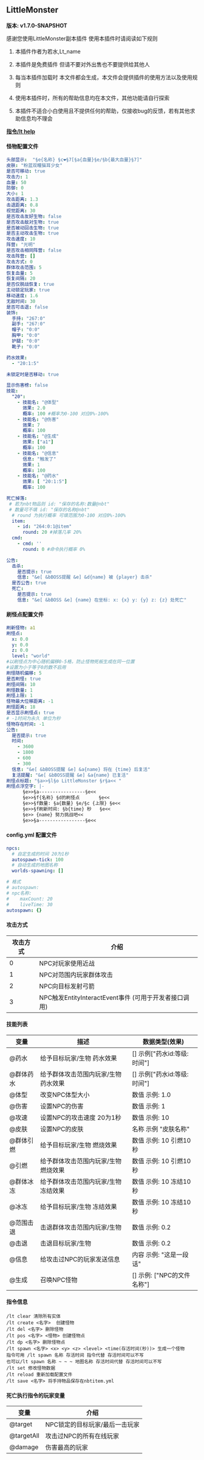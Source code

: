 ## LittleMonster

**版本: v1.7.0-SNAPSHOT**

感谢您使用LittleMonster副本插件 使用本插件时请阅读如下规则
1. 本插件作者为若水,Lt_name

2. 本插件是免费插件 但请不要对外出售也不要提供给其他人

3. 每当本插件加载时 本文件都会生成，本文件会提供插件的使用方法以及使用规则

4. 使用本插件时，所有的帮助信息均在本文件，其他功能请自行探索

5. 本插件不适合小白使用且不提供任何的帮助，仅接收bug的反馈，若有其他求助信息均不理会

   

**<u>指令/lt help</u>** 

#### 怪物配置文件

```yaml
头部显示:  "§e{名称} §c❤§7[§a{血量}§e/§b{最大血量}§7]"
皮肤: "粉蓝双瞳猫耳少女"
是否可移动: true
攻击力: 1
血量: 50
防御: 0
大小: 1
攻击距离: 1.3
击退距离: 0.8
视觉距离: 30
是否攻击友好生物: false
是否攻击敌对生物: true
是否被动回击生物: true
是否主动攻击生物: true
攻击速度: 10
阵营: "光明"
是否攻击相同阵营: false
攻击阵营: []
攻击方式: 0
群体攻击范围: 5
恢复血量: 5
恢复间隔: 20
是否仅脱战恢复: true
主动锁定玩家: true
移动速度: 1.6
无敌时间: 30
是否可击退: false
装饰:
  手持: "267:0"
  副手: "267:0"
  帽子: "0:0"
  胸甲: "0:0"
  护腿: "0:0"
  靴子: "0:0"

药水效果:
  - "20:1:5"

未锁定时是否移动: true

显示伤害榜: false
技能:
  "20":
    - 技能名: "@体型"
      效果: 2.0
      概率: 100 #概率为0-100 对应0%-100%
    - 技能名: "@伤害"
      效果: 7
      概率: 100
    - 技能名: "@生成"
      效果: ["a1"]
      概率: 100
    - 技能名: "@信息"
      信息: "触发了"
      效果: 1
      概率: 100
    - 技能名: "@药水"
      效果: [ "20:1:5"]
      概率: 100

死亡掉落:
 # 若为nbt物品则 id: "保存的名称:数量@nbt"
 # 数量可不填 id: "保存的名称@nbt"
  # round 为执行概率 可填范围为0-100 对应0%-100%
  item:
    - id: "264:0:1@item"
      round: 20 #掉落几率 20%
  cmd:
    - cmd: ''
      round: 0 #命令执行概率 0%

公告:
  击杀:
    是否提示: true
    信息: "&e[ &bBOSS提醒 &e] &d{name} 被 {player} 击杀"
  是否公告: true
  死亡:
    是否提示: true
    信息: "&e[ &bBOSS &e] {name} 在坐标: x: {x} y: {y} z: {z} 处死亡"


```
#### 刷怪点配置文件

```yaml
刷新怪物: a1
刷怪点:
  x: 0.0
  y: 0.0
  z: 0.0
  level: "world"
#以刷怪点为中心随机偏移0-5格，防止怪物死板生成在同一位置
#设置为小于等于0的数不启用
刷怪随机偏移: 5
是否刷怪: true
刷怪间隔: 10
刷怪数量: 1
刷怪上限: 1
怪物最大位移距离: -1
刷怪距离: 18
是否显示刷怪点: true
# -1时间为永久 单位为秒
怪物存在时间: -1
公告:
  是否提示: true
  时间:
    - 3600
    - 1800
    - 600
    - 300
  信息: "&e[ &bBOSS提醒 &e] &a{name} 将在 {time} 后复活"
  复活提醒: "&e[ &bBOSS提醒 &e] &a{name} 已复活"
刷怪点标题: "§a>>§l§o LittleMonster §r§a<< "
刷怪点浮空字: |-
      §e>>§a-----------------§e<<
      §e>>§f{名称} §d的刷怪点       §e<<
      §e>>§f数量: §a{数量} §e/§c {上限} §e<<
      §e>>§f刷新时间: §b{time} 秒   §e<<
      §e>> {name} 努力挑战吧<<
      §e>>§a-----------------§e<<

```
#### config.yml 配置文件
```yaml
npcs:
  # 自定生成的时间 20为1秒
  autospawn-tick: 100
  # 自动生成的地图名称
  worlds-spawning: []

# 格式
# autospawn:
# npc名称:
#    maxCount: 20
#    liveTime: 30
autospawn: {}
```

#### 攻击方式

| 攻击方式 | 介绍                                      |
|------|-----------------------------------------|
| 0    | NPC对玩家使用近战                              |
| 1    | NPC对范围内玩家群体攻击                           |
| 2    | NPC向目标发射弓箭                              |
| 3    | NPC触发EntityInteractEvent事件 (可用于开发者接口调用) |

#### 技能列表

| 变量    | 描述                  | 数据类型(效果)            |
|-------|---------------------|---------------------|
| @药水   | 给予目标玩家/生物 药水效果      | [] 示例["药水id:等级:时间"] |
| @群体药水 | 给予群体攻击范围内玩家/生物 药水效果 | [] 示例["药水id:等级:时间"] |
| @体型   | 改变NPC体型大小           | 数值 示例: 1.0          |
| @伤害   | 设置NPC的伤害            | 数值 示例: 1            |
| @攻速   | 设置NPC的攻击速度 20为1秒    | 数值 示例: 10           |
| @皮肤   | 设置NPC的皮肤            | 名称 示例  "皮肤名称"       |
| @群体引燃 | 给予目标玩家/生物 燃烧效果      | 数值 示例: 10 引燃10秒     |
| @引燃   | 给予群体攻击范围内玩家/生物 燃烧效果 | 数值 示例: 10 引燃10秒     |
| @群体冰冻 | 给予群体攻击范围内玩家/生物冻结效果  | 数值 示例: 10 冻结10秒     |
| @冰冻   | 给予目标玩家/生物 冻结效果      | 数值 示例: 10 冻结10秒     |
| @范围击退 | 击退群体攻击范围内玩家/生物      | 数值 示例: 0.2          |
| @击退   | 击退目标玩家/生物           | 数值 示例: 0.2          |
| @信息   | 给攻击过NPC的玩家发送信息      | 内容 示例: "这是一段话"      |
| @生成   | 召唤NPC怪物             | [] 示例: ["NPC的文件名称"] |

#### 指令信息

```
/lt clear 清除所有实体  
/lt create <名字>  创建怪物  
/lt del <名字> 删除怪物  
/lt pos <名字> <怪物> 创建怪物点  
/lt dp <名字> 删除怪物点  
/lt spawn <名字> <x> <y> <z> <level> <time(存活时间(秒))> 生成一个怪物  
指令可用 /lt spawn 名称 存活时间 指令代替 存活时间可以不写
也可以/lt spawn 名称 ~ ~ ~ 地图名称 存活时间代替 存活时间可以不写
/lt set 修改怪物数据  
/lt reload 重新加载配置文件  
/lt save <名字> 将手持物品保存在nbtitem.yml
```


#### 死亡执行指令的玩家变量

| 变量         | 介绍                |
|------------|-------------------|
| @target    | NPC锁定的目标玩家/最后一击玩家 |
| @targetAll | 攻击过NPC的所有在线玩家     |
| @damage    | 伤害最高的玩家           |
